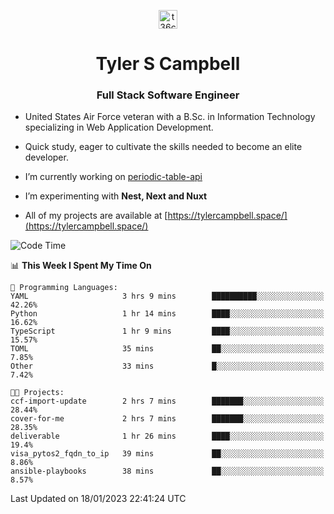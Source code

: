 <p align="center">
<a href="https://www.linkedin.com/in/t36campbell" target="blank"><img align="center" src="https://ik.imagekit.io/t36campbell/Portfolio/linkedin.png.original_m8bbGgPh6.png" alt="t36campbell" height="30" width="30" /></a>
</p>
<h1 align="center">Tyler S Campbell</h1>
<h3 align="center">Full Stack Software Engineer</h3>

* United States Air Force veteran with a B.Sc. in Information Technology specializing in Web Application Development. 

* Quick study, eager to cultivate the skills needed to become an elite developer.

* I’m currently working on [periodic-table-api](https://github.com/t36campbell/periodic-table-api)

* I’m experimenting with **Nest, Next and Nuxt**

* All of my projects are available at [https://tylercampbell.space/](https://tylercampbell.space/)

<!--START_SECTION:waka-->
![Code Time](http://img.shields.io/badge/Code%20Time-2%2C102%20hrs%2016%20mins-blue)

📊 **This Week I Spent My Time On** 

```text
💬 Programming Languages: 
YAML                     3 hrs 9 mins        ██████████░░░░░░░░░░░░░░░   42.26% 
Python                   1 hr 14 mins        ████░░░░░░░░░░░░░░░░░░░░░   16.62% 
TypeScript               1 hr 9 mins         ████░░░░░░░░░░░░░░░░░░░░░   15.57% 
TOML                     35 mins             ██░░░░░░░░░░░░░░░░░░░░░░░   7.85% 
Other                    33 mins             █░░░░░░░░░░░░░░░░░░░░░░░░   7.42%

🐱‍💻 Projects: 
ccf-import-update        2 hrs 7 mins        ███████░░░░░░░░░░░░░░░░░░   28.44% 
cover-for-me             2 hrs 7 mins        ███████░░░░░░░░░░░░░░░░░░   28.35% 
deliverable              1 hr 26 mins        ████░░░░░░░░░░░░░░░░░░░░░   19.4% 
visa_pytos2_fqdn_to_ip   39 mins             ██░░░░░░░░░░░░░░░░░░░░░░░   8.86% 
ansible-playbooks        38 mins             ██░░░░░░░░░░░░░░░░░░░░░░░   8.57%

```


 Last Updated on 18/01/2023 22:41:24 UTC
<!--END_SECTION:waka-->
